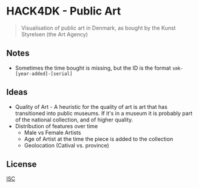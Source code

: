 HACK4DK - Public Art
====================

> Visualisation of public art in Denmark, as bought by the Kunst Styrelsen (the Art Agency)

Notes
-----

* Sometimes the time bought is missing, but the ID is the format
  `smk-[year-added]-[serial]`

Ideas
-----

- Quality of Art - A heuristic for the quality of art is art that has transitioned
                   into public museums. If it's in a museum it is probably part
                   of the national collection, and of higher quality.
- Distribution of features over time
  - Male vs Female Artists
  - Age of Artist at the time the piece is added to the collection
  - Geolocation (Catival vs. province)

License
-------

[ISC](LICENSE)
